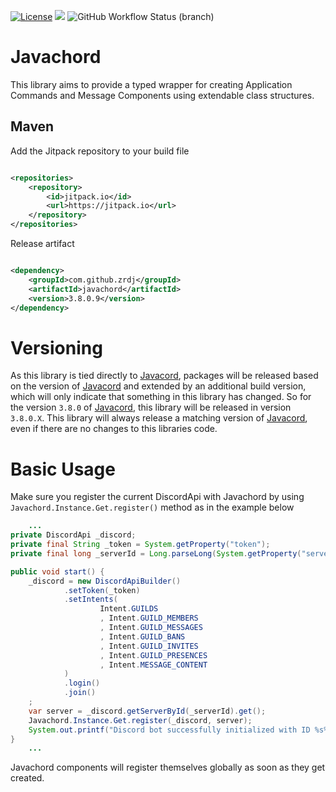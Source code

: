[![License](https://img.shields.io/github/license/mashape/apistatus.svg?maxAge=2592000)]()
[![](https://jitpack.io/v/ZrdJ/javachord.svg)](https://jitpack.io/#ZrdJ/javachord)
![GitHub Workflow Status (branch)](https://github.com/zrdj/javachord/actions/workflows/maven.yml/badge.svg)

# Javachord

This library aims to provide a typed wrapper for creating Application Commands and Message Components using extendable
class structures.

## Maven
Add the Jitpack repository to your build file

```xml

<repositories>
    <repository>
        <id>jitpack.io</id>
        <url>https://jitpack.io</url>
    </repository>
</repositories>
```

Release artifact

```xml

<dependency>
    <groupId>com.github.zrdj</groupId>
    <artifactId>javachord</artifactId>
    <version>3.8.0.9</version>
</dependency>
```

# Versioning

As this library is tied directly to [Javacord](https://github.com/Javacord/Javacord), packages will be released based on
the version of [Javacord](https://github.com/Javacord/Javacord) and extended by an additional build version, which will
only indicate that something in this library has changed.
So for the version `3.8.0` of [Javacord](https://github.com/Javacord/Javacord), this library will be released in
version `3.8.0.X`. This library will always release a matching version
of [Javacord](https://github.com/Javacord/Javacord), even if there are no changes to this libraries code.

# Basic Usage

Make sure you register the current DiscordApi with Javachord by using `Javachord.Instance.Get.register()` method as in
the example below

```java
    ...
private DiscordApi _discord;
private final String _token = System.getProperty("token");
private final long _serverId = Long.parseLong(System.getProperty("serverId"));

public void start() {
    _discord = new DiscordApiBuilder()
            .setToken(_token)
            .setIntents(
                    Intent.GUILDS
                    , Intent.GUILD_MEMBERS
                    , Intent.GUILD_MESSAGES
                    , Intent.GUILD_BANS
                    , Intent.GUILD_INVITES
                    , Intent.GUILD_PRESENCES
                    , Intent.MESSAGE_CONTENT
            )
            .login()
            .join()
    ;
    var server = _discord.getServerById(_serverId).get();
    Javachord.Instance.Get.register(_discord, server);
    System.out.printf("Discord bot successfully initialized with ID %s%n", _discord.getYourself().getIdAsString());
}
    ...
```

Javachord components will register themselves globally as soon as they get created.
